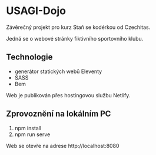 # USAGI-Dojo
Závěrečný projekt pro kurz Staň se kodérkou od Czechitas.

Jedná se o webové stránky fiktivního sportovního klubu. 

## Technologie

- generátor statických webů Eleventy
- SASS
- Bem 

Web je publikován přes hostingovou službu Netlify.

## Zprovoznění na lokálním PC

1. npm install
2. npm run serve

Web se otevře na adrese http://localhost:8080


